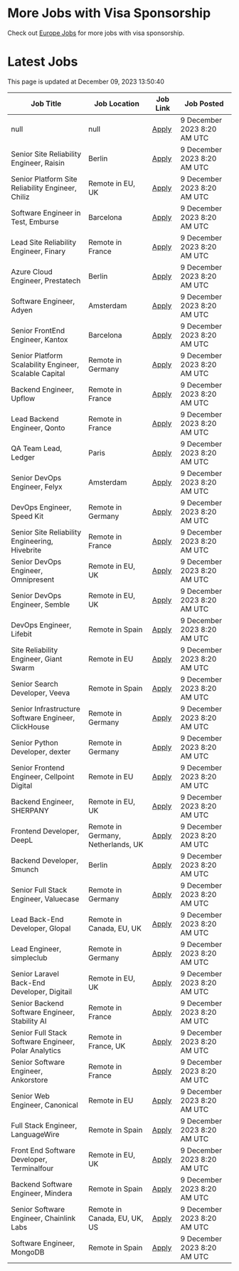 # More Jobs with Visa Sponsorship

Check out [Europe Jobs](https://github.com/sureshparimi/europejobs#latest-jobs) for more jobs with visa sponsorship.

# Latest Jobs

This page is updated at December 09, 2023 13:50:40

| Job Title | Job Location | Job Link | Job Posted |
| --- | --- | --- | --- |
| null | null | [Apply](null) |  9 December 2023  8:20 AM UTC |
| Senior Site Reliability Engineer, Raisin | Berlin | [Apply](https://raisin.jobs.personio.de/job/870751?language=en&utm_source=Otta) |  9 December 2023  8:20 AM UTC |
| Senior Platform Site Reliability Engineer, Chiliz | Remote in EU, UK | [Apply](https://chiliz.bamboohr.com/careers/268?utm_source=Otta) |  9 December 2023  8:20 AM UTC |
| Software Engineer in Test, Emburse | Barcelona | [Apply](https://jobs.lever.co/emburse/dde91e07-a225-4f07-ab86-49234f5663d3?lever-source=Otta) |  9 December 2023  8:20 AM UTC |
| Lead Site Reliability Engineer, Finary | Remote in France | [Apply](https://jobs.ashbyhq.com/finary/d17a0d99-e6b9-420a-b719-0fa6cb06dfc9?utm_source=Otta) |  9 December 2023  8:20 AM UTC |
| Azure Cloud Engineer, Prestatech | Berlin | [Apply](https://prestatech.viterbit.site/azure-cloud-engineer-7ioLEx0Z0Udo7LBT/?utm_source=Otta) |  9 December 2023  8:20 AM UTC |
| Software Engineer, Adyen | Amsterdam | [Apply](https://boards.greenhouse.io/adyen/jobs/5044061?utm_source=Otta) |  9 December 2023  8:20 AM UTC |
| Senior FrontEnd Engineer, Kantox | Barcelona | [Apply](https://apply.workable.com/kantox/j/1B59A192A0/?utm_source=Otta) |  9 December 2023  8:20 AM UTC |
| Senior Platform Scalability Engineer, Scalable Capital | Remote in Germany | [Apply](https://jobs.smartrecruiters.com/ScalableGmbH/743999918955323--senior-platform-scalability-engineer-m-f-x-onsite-or-remote-in-germany-?utm_source=Otta) |  9 December 2023  8:20 AM UTC |
| Backend Engineer, Upflow | Remote in France | [Apply](https://jobs.ashbyhq.com/upflow/fc951a7e-b037-4e81-99c7-a5dae96c2e54?utm_source=Otta) |  9 December 2023  8:20 AM UTC |
| Lead Backend Engineer, Qonto | Remote in France | [Apply](https://jobs.lever.co/qonto/677eed9c-68b0-4fe2-9f38-34dc75acb990?lever-source=Otta) |  9 December 2023  8:20 AM UTC |
| QA Team Lead, Ledger | Paris | [Apply](https://jobs.lever.co/ledger/7788d186-9653-4d25-87f4-6e5b2340300d?lever-source=Otta) |  9 December 2023  8:20 AM UTC |
| Senior DevOps Engineer, Felyx | Amsterdam | [Apply](https://jobs.smartrecruiters.com/Felyx/743999919423361-senior-devops-engineer-cloud-platform?utm_source=Otta) |  9 December 2023  8:20 AM UTC |
| DevOps Engineer, Speed Kit | Remote in Germany | [Apply](https://join.com/companies/baqend/8665684-devops-engineer-all-genders-remote-or-hamburg?utm_source=Otta) |  9 December 2023  8:20 AM UTC |
| Senior Site Reliability Engineering, Hivebrite | Remote in France | [Apply](https://jobs.lever.co/hivebrite/2d08924a-25c3-47f5-92c2-3cabf9fea96b?lever-source=Otta) |  9 December 2023  8:20 AM UTC |
| Senior DevOps Engineer, Omnipresent | Remote in EU, UK | [Apply](https://www.omnipresent.com/jobs?gh_jid=4197121101&gh_src=51b52a62teu) |  9 December 2023  8:20 AM UTC |
| Senior DevOps Engineer, Semble | Remote in EU, UK | [Apply](https://semble.bamboohr.com/careers/69?utm_source=Otta) |  9 December 2023  8:20 AM UTC |
| DevOps Engineer, Lifebit | Remote in Spain | [Apply](https://apply.workable.com/lifebit-biotech-ltd/j/E6B207C301/?utm_source=Otta) |  9 December 2023  8:20 AM UTC |
| Site Reliability Engineer, Giant Swarm | Remote in EU | [Apply](https://giant-swarm.jobs.personio.de/job/180887?language=en&utm_source=Otta) |  9 December 2023  8:20 AM UTC |
| Senior Search Developer, Veeva | Remote in Spain | [Apply](https://jobs.lever.co/veeva/aafe1a7d-b897-49cc-af19-b0f36e42b319?lever-source=Otta) |  9 December 2023  8:20 AM UTC |
| Senior Infrastructure Software Engineer, ClickHouse | Remote in Germany | [Apply](https://boards.greenhouse.io/clickhouse/jobs/4842567004?utm_source=Otta) |  9 December 2023  8:20 AM UTC |
| Senior Python Developer, dexter | Remote in Germany | [Apply](https://join.com/companies/dexter-health/8637627-senior-python-developer-cloud-and-microservices-remote?utm_source=Otta) |  9 December 2023  8:20 AM UTC |
| Senior Frontend Engineer, Cellpoint Digital | Remote in EU | [Apply](https://cellpointdigital.bamboohr.com/careers/133?utm_source=Otta) |  9 December 2023  8:20 AM UTC |
| Backend Engineer, SHERPANY | Remote in EU, UK | [Apply](https://join.com/companies/sherpany/8624398-backend-engineer-europe-remote?utm_source=Otta) |  9 December 2023  8:20 AM UTC |
| Frontend Developer, DeepL | Remote in Germany, Netherlands, UK | [Apply](https://jobs.deepl.com/o/frontend-developer-fmd-ger-uk-nl-or-pl-4?utm_source=Otta) |  9 December 2023  8:20 AM UTC |
| Backend Developer, Smunch | Berlin | [Apply](https://smunch.jobs.personio.de/job/245013?language=en&utm_source=Otta) |  9 December 2023  8:20 AM UTC |
| Senior Full Stack Engineer, Valuecase | Remote in Germany | [Apply](https://join.com/companies/valuecase/8617078-senior-full-stack-engineer-with-frontend-focus-all-genders?utm_source=Otta) |  9 December 2023  8:20 AM UTC |
| Lead Back-End Developer, Glopal | Remote in Canada, EU, UK | [Apply](https://glopal.bamboohr.com/careers/69?utm_source=Otta) |  9 December 2023  8:20 AM UTC |
| Lead Engineer, simpleclub | Remote in Germany | [Apply](https://simpleclub.pinpointhq.com/en/postings/4e61d7b0-d7e3-4623-8630-b274c6ca4cf3?utm_source=Otta) |  9 December 2023  8:20 AM UTC |
| Senior Laravel Back-End Developer, Digitail | Remote in EU, UK | [Apply](https://digitail.io/?utm_source=otta.com) |  9 December 2023  8:20 AM UTC |
| Senior Backend Software Engineer, Stability AI | Remote in France | [Apply](http://stability.ai/careers?gh_jid=4166152101&utm_source=Otta) |  9 December 2023  8:20 AM UTC |
| Senior Full Stack Software Engineer, Polar Analytics | Remote in France, UK | [Apply](https://jobs.ashbyhq.com/polaranalytics/671fbf44-3b1c-4f73-8e36-8b9f51425a9d?utm_source=Otta) |  9 December 2023  8:20 AM UTC |
| Senior Software Engineer, Ankorstore | Remote in France | [Apply](https://jobs.ashbyhq.com/Ankorstore/4c8d5aba-fbb3-46fb-89d7-dda2c9d4afa0?utm_source=Otta) |  9 December 2023  8:20 AM UTC |
| Senior Web Engineer, Canonical | Remote in EU | [Apply](https://boards.greenhouse.io/canonical/jobs/4417916?utm_source=Otta) |  9 December 2023  8:20 AM UTC |
| Full Stack Engineer, LanguageWire | Remote in Spain | [Apply](https://apply.workable.com/languagewire/j/5CBA056B84/?utm_source=Otta) |  9 December 2023  8:20 AM UTC |
| Front End Software Developer, Terminalfour | Remote in EU, UK | [Apply](https://terminalfour.hirehive.com/job/110716/front-end-software-developer-remote-remote-europe?utm_source=Otta) |  9 December 2023  8:20 AM UTC |
| Backend Software Engineer, Mindera | Remote in Spain | [Apply](https://apply.workable.com/minderacraft/j/BC8AFCC526/?utm_source=Otta) |  9 December 2023  8:20 AM UTC |
| Senior Software Engineer, Chainlink Labs | Remote in Canada, EU, UK, US | [Apply](https://jobs.lever.co/chainlink/24b51d24-e2b5-4f77-a782-a41f3dffd768?lever-source=Otta) |  9 December 2023  8:20 AM UTC |
| Software Engineer, MongoDB | Remote in Spain | [Apply](https://www.mongodb.com/careers/job/?gh_jid=5043254&utm_source=Otta) |  9 December 2023  8:20 AM UTC |
